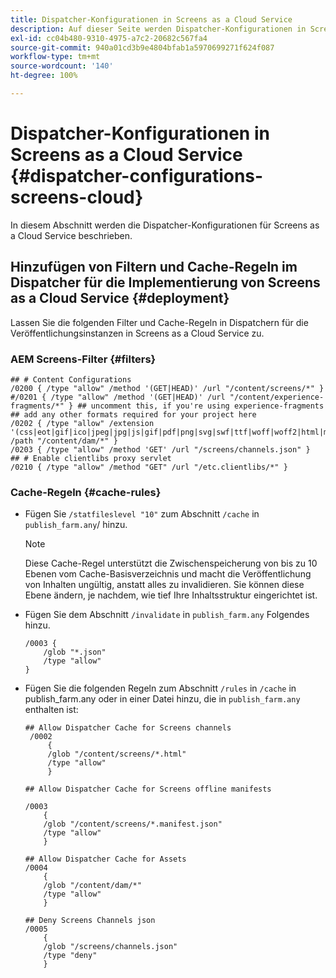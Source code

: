 ```yaml
---
title: Dispatcher-Konfigurationen in Screens as a Cloud Service
description: Auf dieser Seite werden Dispatcher-Konfigurationen in Screens as a Cloud Service beschrieben.
exl-id: cc04b480-9310-4975-a7c2-20682c567fa4
source-git-commit: 940a01cd3b9e4804bfab1a5970699271f624f087
workflow-type: tm+mt
source-wordcount: '140'
ht-degree: 100%

---
```


# Dispatcher-Konfigurationen in Screens as a Cloud Service {#dispatcher-configurations-screens-cloud}

In diesem Abschnitt werden die Dispatcher-Konfigurationen für Screens as a Cloud Service beschrieben.

## Hinzufügen von Filtern und Cache-Regeln im Dispatcher für die Implementierung von Screens as a Cloud Service {#deployment}

Lassen Sie die folgenden Filter und Cache-Regeln in Dispatchern für die Veröffentlichungsinstanzen in Screens as a Cloud Service zu.

### AEM Screens-Filter {#filters}

```
## # Content Configurations
/0200 { /type "allow" /method '(GET|HEAD)' /url "/content/screens/*" }
#/0201 { /type "allow" /method '(GET|HEAD)' /url "/content/experience-fragments/*" } ## uncomment this, if you're using experience-fragments
## add any other formats required for your project here
/0202 { /type "allow" /extension '(css|eot|gif|ico|jpeg|jpg|js|gif|pdf|png|svg|swf|ttf|woff|woff2|html|mp4|mov|m4v)' /path "/content/dam/*" }
/0203 { /type "allow" /method 'GET' /url "/screens/channels.json" }
## # Enable clientlibs proxy servlet
/0210 { /type "allow" /method "GET" /url "/etc.clientlibs/*" }
```

### Cache-Regeln {#cache-rules}

* Fügen Sie `/statfileslevel "10"` zum Abschnitt `/cache` in `publish_farm.any`/ hinzu.

   >[!NOTE]
   >Diese Cache-Regel unterstützt die Zwischenspeicherung von bis zu 10 Ebenen vom Cache-Basisverzeichnis und macht die Veröffentlichung von Inhalten ungültig, anstatt alles zu invalidieren. Sie können diese Ebene ändern, je nachdem, wie tief Ihre Inhaltsstruktur eingerichtet ist.

* Fügen Sie dem Abschnitt `/invalidate` in `publish_farm.any` Folgendes hinzu.

   ```
   /0003 {
       /glob "*.json"
       /type "allow"
   }
   ```

* Fügen Sie die folgenden Regeln zum Abschnitt `/rules` in `/cache` in publish_farm.any oder in einer Datei hinzu, die in `publish_farm.any` enthalten ist:

   ```
   ## Allow Dispatcher Cache for Screens channels
    /0002
        {
        /glob "/content/screens/*.html"
        /type "allow"
        }
   
   ## Allow Dispatcher Cache for Screens offline manifests
   
   /0003
       {
       /glob "/content/screens/*.manifest.json"
       /type "allow"
       }
   
   ## Allow Dispatcher Cache for Assets
   /0004
       {
       /glob "/content/dam/*"
       /type "allow"
       }
   
   ## Deny Screens Channels json
   /0005
       {
       /glob "/screens/channels.json"
       /type "deny"
       }
   ```
